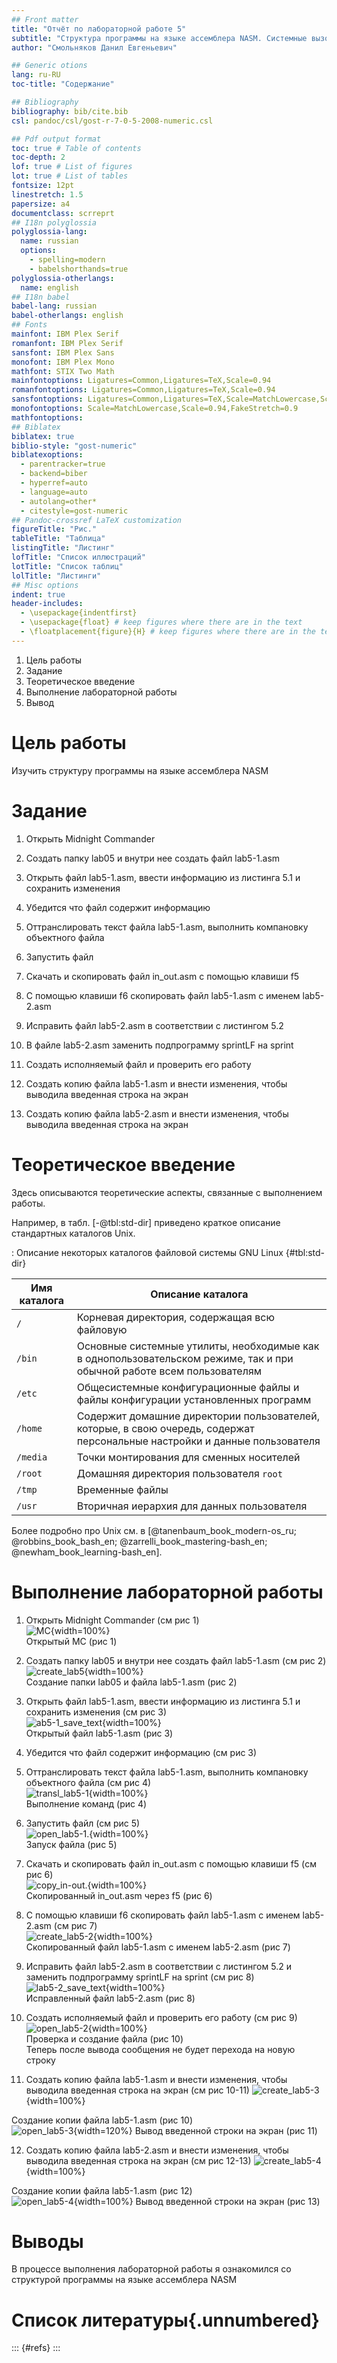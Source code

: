 ```yaml
---
## Front matter
title: "Отчёт по лабораторной работе 5"
subtitle: "Структура программы на языке ассемблера NASM. Системные вызовы в ОС GNU Linux"
author: "Смольняков Данил Евгеньевич"

## Generic otions
lang: ru-RU
toc-title: "Содержание"

## Bibliography
bibliography: bib/cite.bib
csl: pandoc/csl/gost-r-7-0-5-2008-numeric.csl

## Pdf output format
toc: true # Table of contents
toc-depth: 2
lof: true # List of figures
lot: true # List of tables
fontsize: 12pt
linestretch: 1.5
papersize: a4
documentclass: scrreprt
## I18n polyglossia
polyglossia-lang:
  name: russian
  options:
	- spelling=modern
	- babelshorthands=true
polyglossia-otherlangs:
  name: english
## I18n babel
babel-lang: russian
babel-otherlangs: english
## Fonts
mainfont: IBM Plex Serif
romanfont: IBM Plex Serif
sansfont: IBM Plex Sans
monofont: IBM Plex Mono
mathfont: STIX Two Math
mainfontoptions: Ligatures=Common,Ligatures=TeX,Scale=0.94
romanfontoptions: Ligatures=Common,Ligatures=TeX,Scale=0.94
sansfontoptions: Ligatures=Common,Ligatures=TeX,Scale=MatchLowercase,Scale=0.94
monofontoptions: Scale=MatchLowercase,Scale=0.94,FakeStretch=0.9
mathfontoptions:
## Biblatex
biblatex: true
biblio-style: "gost-numeric"
biblatexoptions:
  - parentracker=true
  - backend=biber
  - hyperref=auto
  - language=auto
  - autolang=other*
  - citestyle=gost-numeric
## Pandoc-crossref LaTeX customization
figureTitle: "Рис."
tableTitle: "Таблица"
listingTitle: "Листинг"
lofTitle: "Список иллюстраций"
lotTitle: "Список таблиц"
lolTitle: "Листинги"
## Misc options
indent: true
header-includes:
  - \usepackage{indentfirst}
  - \usepackage{float} # keep figures where there are in the text
  - \floatplacement{figure}{H} # keep figures where there are in the text
---
```

1. Цель работы
2. Задание
3. Теоретическое введение
4. Выполнение лабораторной работы
5. Вывод

# Цель работы

Изучить структуру программы на языке ассемблера NASM

# Задание

1. Открыть Midnight Commander

2. Создать папку lab05 и внутри нее создать файл lab5-1.asm

3. Открыть файл  lab5-1.asm, ввести информацию из листинга 5.1 и сохранить изменения 

4. Убедится что файл содержит информацию

5. Оттранслировать текст файла lab5-1.asm, выполнить компановку объектного файла

6. Запустить файл

7. Скачать и скопировать файл in_out.asm с помощью клавиши f5

8. С помощью клавиши f6 скопировать файл lab5-1.asm с именем lab5-2.asm

9. Исправить файл lab5-2.asm в соответствии с листингом 5.2 

10. В файле lab5-2.asm заменить подпрограмму sprintLF на sprint

11. Создать исполняемый файл и проверить его работу

12. Создать копию файла lab5-1.asm и внести изменения, чтобы выводила введенная строка на экран

13. Создать копию файла lab5-2.asm и внести изменения, чтобы выводила введенная строка на экран

# Теоретическое введение

Здесь описываются теоретические аспекты, связанные с выполнением работы.

Например, в табл. [-@tbl:std-dir] приведено краткое описание стандартных каталогов Unix.

: Описание некоторых каталогов файловой системы GNU Linux {#tbl:std-dir}

| Имя каталога | Описание каталога                                                                                                          |
|--------------|----------------------------------------------------------------------------------------------------------------------------|
| `/`          | Корневая директория, содержащая всю файловую                                                                               |
| `/bin `      | Основные системные утилиты, необходимые как в однопользовательском режиме, так и при обычной работе всем пользователям     |
| `/etc`       | Общесистемные конфигурационные файлы и файлы конфигурации установленных программ                                           |
| `/home`      | Содержит домашние директории пользователей, которые, в свою очередь, содержат персональные настройки и данные пользователя |
| `/media`     | Точки монтирования для сменных носителей                                                                                   |
| `/root`      | Домашняя директория пользователя  `root`                                                                                   |
| `/tmp`       | Временные файлы                                                                                                            |
| `/usr`       | Вторичная иерархия для данных пользователя                                                                                 |

Более подробно про Unix см. в [@tanenbaum_book_modern-os_ru; @robbins_book_bash_en; @zarrelli_book_mastering-bash_en; @newham_book_learning-bash_en].

# Выполнение лабораторной работы

1. Открыть Midnight Commander (см рис 1)  
![MC](image/photo1.jpg){width=100%}  
Открытый MC (рис 1)

2. Создать папку lab05 и внутри нее создать файл lab5-1.asm  (см рис 2)
![create_lab5](image/photo2.jpg){width=100%}  
Создание папки lab05 и файла lab5-1.asm (рис 2)

3. Открыть файл  lab5-1.asm, ввести информацию из листинга 5.1 и сохранить изменения (см рис 3)  
![ab5-1_save_text](image/photo3.jpg){width=100%}  
Открытый файл lab5-1.asm (рис 3)

4. Убедится что файл содержит информацию (см рис 3)  

5. Оттранслировать текст файла lab5-1.asm, выполнить компановку объектного файла (см рис 4)  
![transl_lab5-1](image/photo4.jpg){width=100%}  
Выполнение команд (рис 4)

6. Запустить файл  (см рис 5)  
![open_lab5-1.](image/photo5.jpg){width=100%}  
Запуск файла (рис 5)

7. Скачать и скопировать файл in_out.asm с помощью клавиши f5 (см рис 6)  
![copy_in-out.](image/photo6.jpg){width=100%}  
Скопированный in_out.asm через f5 (рис 6)

8. С помощью клавиши f6 скопировать файл lab5-1.asm с именем lab5-2.asm (см рис 7)  
![create_lab5-2](image/photo7.jpg){width=100%}  
Cкопированный файл lab5-1.asm с именем lab5-2.asm (рис 7)

9. Исправить файл lab5-2.asm в соответствии с листингом 5.2 и заменить подпрограмму sprintLF на sprint (см рис 8)   
![lab5-2_save_text](image/photo8.jpg){width=100%}  
Исправленный файл lab5-2.asm (рис 8)
10. Создать исполняемый файл и проверить его работу (см рис 9)  
![open_lab5-2](image/photo9.jpg){width=100%}  
Проверка и создание файла (рис 10)  
Теперь после вывода сообщения не будет перехода на новую строку

11. Создать копию файла lab5-1.asm и внести изменения, чтобы выводила введенная строка на экран (см рис 10-11)
![create_lab5-3](image/photo10.jpg){width=100%}

Создание копии файла lab5-1.asm  (рис 10)  
![open_lab5-3](image/photo11.jpg){width=120%}
Вывод введенной строки на экран (рис 11)

12. Создать копию файла lab5-2.asm и внести изменения, чтобы выводила введенная строка на экран (см рис 12-13)
![create_lab5-4](image/photo12.jpg){width=100%}

Создание копии файла lab5-1.asm  (рис 12)  
![open_lab5-4](image/photo13.jpg){width=100%}
Вывод введенной строки на экран (рис 13)

# Выводы

В процессе выполнения лабораторной работы я ознакомился со структурой программы на языке ассемблера NASM

# Список литературы{.unnumbered}

::: {#refs}
:::
